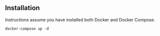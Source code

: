 ## Installation
Instructions assume you have installed both Docker and Docker Compose.

`docker-compose up -d`
